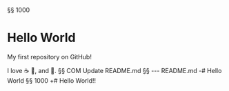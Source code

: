 §§ 1000
# Hello World

My first repository on GitHub!

I love :coffee: :pizza:, and :dancer:.
 §§ COM
Update README.md
 §§ --- README.md
-# Hello World
 §§ 1000
+# Hello World!!
